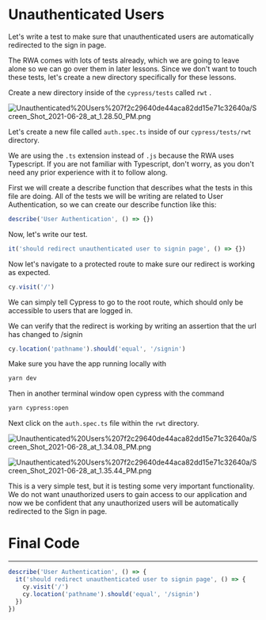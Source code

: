 # Unauthenticated Users

Let's write a test to make sure that unauthenticated users are automatically redirected to the sign in page.

The RWA comes with lots of tests already, which we are going to leave alone so we can go over them in later lessons. Since we don't want to touch these tests, let's create a new directory specifically for these lessons.

Create a new directory inside of the `cypress/tests` called `rwt` .

![Unauthenticated%20Users%207f2c29640de44aca82dd15e71c32640a/Screen_Shot_2021-06-28_at_1.28.50_PM.png](Unauthenticated%20Users%207f2c29640de44aca82dd15e71c32640a/Screen_Shot_2021-06-28_at_1.28.50_PM.png)

Let's create a new file called `auth.spec.ts` inside of our `cypress/tests/rwt` directory.

We are using the `.ts` extension instead of `.js` because the RWA uses Typescript. If you are not familiar with Typescript, don't worry, as you don't need any prior experience with it to follow along.

First we will create a describe function that describes what the tests in this file are doing. All of the tests we will be writing are related to User Authentication, so we can create our describe function like this:

```jsx
describe('User Authentication', () => {})
```

Now, let's write our test.

```jsx
it('should redirect unauthenticated user to signin page', () => {})
```

Now let's navigate to a protected route to make sure our redirect is working as expected.

```jsx
cy.visit('/')
```

We can simply tell Cypress to go to the root route, which should only be accessible to users that are logged in.

We can verify that the redirect is working by writing an assertion that the url has changed to /signin

```jsx
cy.location('pathname').should('equal', '/signin')
```

Make sure you have the app running locally with

```bash
yarn dev
```

Then in another terminal window open cypress with the command

```bash
yarn cypress:open
```

Next click on the `auth.spec.ts` file within the `rwt` directory.

![Unauthenticated%20Users%207f2c29640de44aca82dd15e71c32640a/Screen_Shot_2021-06-28_at_1.34.08_PM.png](Unauthenticated%20Users%207f2c29640de44aca82dd15e71c32640a/Screen_Shot_2021-06-28_at_1.34.08_PM.png)

![Unauthenticated%20Users%207f2c29640de44aca82dd15e71c32640a/Screen_Shot_2021-06-28_at_1.35.44_PM.png](Unauthenticated%20Users%207f2c29640de44aca82dd15e71c32640a/Screen_Shot_2021-06-28_at_1.35.44_PM.png)

This is a very simple test, but it is testing some very important functionality. We do not want unauthorized users to gain access to our application and now we be confident that any unauthorized users will be automatically redirected to the Sign in page.

# Final Code

---

```jsx
describe('User Authentication', () => {
  it('should redirect unauthenticated user to signin page', () => {
    cy.visit('/')
    cy.location('pathname').should('equal', '/signin')
  })
})
```
